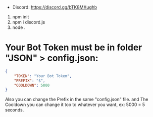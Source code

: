 * Discord: https://discord.gg/bTK8MXughb

1. npm init
2. npm i discord.js
3. node .

# Your Bot Token must be in folder "JSON" > config.json:
```json
{
    "TOKEN": "Your Bot Token",
    "PREFIX": "$",
    "COOLDOWN": 5000
}
```
Also you can change the Prefix in the same "config.json" file. and The Cooldown you can change it too to whatever you want, ex: 5000 = 5 seconds.
